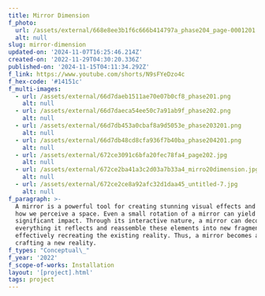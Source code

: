 ```yaml
---
title: Mirror Dimension
f_photo:
  url: /assets/external/668e8ee3b1f6c666b414797a_phase204_page-0001201.jpg
  alt: null
slug: mirror-dimension
updated-on: '2024-11-07T16:25:46.214Z'
created-on: '2022-11-29T04:30:20.336Z'
published-on: '2024-11-15T04:11:34.292Z'
f_link: https://www.youtube.com/shorts/N9sFYeDzo4c
f_hex-code: '#14151c'
f_multi-images:
  - url: /assets/external/66d7daeb1511ae70e07b0cf8_phase201.png
    alt: null
  - url: /assets/external/66d7daeca54ee50c7a91ab9f_phase202.png
    alt: null
  - url: /assets/external/66d7db453a0cbaf8a9d5053e_phase203201.png
    alt: null
  - url: /assets/external/66d7db48cd8cfa936f7b40ba_phase204201.png
    alt: null
  - url: /assets/external/672ce3091c6bfa20fec78fa4_page202.jpg
    alt: null
  - url: /assets/external/672ce2ba41a3c2d03a7b33a4_mirro20dimension.jpg
    alt: null
  - url: /assets/external/672ce2ce8a92afc32d1daa45_untitled-7.jpg
    alt: null
f_paragraph: >-
  A mirror is a powerful tool for creating stunning visual effects and altering
  how we perceive a space. Even a small rotation of a mirror can yield a
  significant impact. Through its interactive nature, a mirror can deconstruct
  everything it reflects and reassemble these elements into new fragments,
  effectively recreating the existing reality. Thus, a mirror becomes a tool for
  crafting a new reality.
f_types: "Conceptual\_"
f_year: '2022'
f_scope-of-works: Installation
layout: '[project].html'
tags: project
---
```



